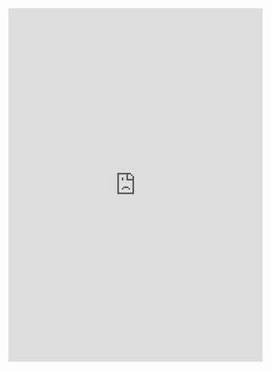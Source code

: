 ---
---

<iframe src='https://cdn.knightlab.com/libs/timeline3/latest/embed/index.html?source=1RS-RdQDn0zxNzF2VKY19uBXFfYG_FnJ1lmrJYpZndSg&font=Default&lang=en&initial_zoom=3&height=850' width='100%' height='700' webkitallowfullscreen mozallowfullscreen allowfullscreen frameborder='0'></iframe>
